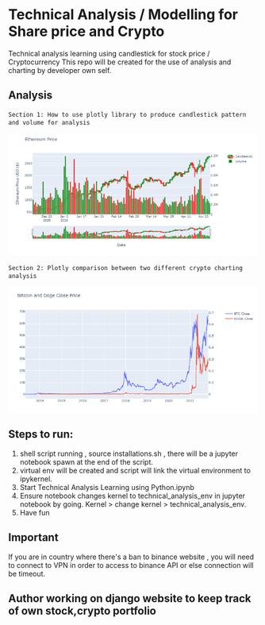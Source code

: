 # Technical Analysis / Modelling for Share price and Crypto
Technical analysis learning using candlestick for stock price / Cryptocurrency
This repo will be created for the use of analysis and charting by developer own self.

## Analysis

```
Section 1: How to use plotly library to produce candlestick pattern and volume for analysis
```

![ethereum_price](img/plotly_eth_price.png)


```
Section 2: Plotly comparison between two different crypto charting analysis
```
![btcdoge_price](img/plotlyBTCDOGE_comp.png)


## Steps to run:
1. shell script running , source installations.sh , there will be a jupyter notebook spawn at the end of the script.
2. virtual env will be created and script will link the virtual environment to ipykernel.
2. Start Technical Analysis Learning using Python.ipynb
3. Ensure notebook changes kernel to technical_analysis_env in jupyter notebook by going.
Kernel > change kernel > technical_analysis_env.
4. Have fun

## Important
If you are in country where there's a ban to binance website , you will need to connect to VPN in order to access to binance API or else connection will be timeout.
## Author working on django website to keep track of own stock,crypto portfolio

